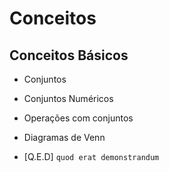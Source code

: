# Conceitos

## Conceitos Básicos
- Conjuntos
- Conjuntos Numéricos
- Operações com conjuntos
- Diagramas de Venn


- [Q.E.D] `quod erat demonstrandum`
